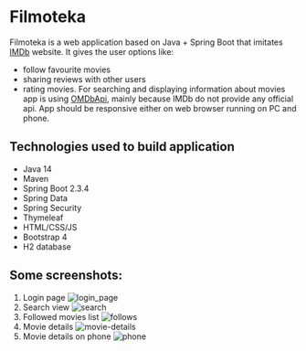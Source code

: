# Filmoteka
Filmoteka is a web application based on Java + Spring Boot that imitates [IMDb](https://www.imdb.com/) website. It gives the user options like: 
* follow favourite movies
* sharing reviews with other users
* rating movies.
For searching and displaying information about movies app is using [OMDbApi](http://www.omdbapi.com/), mainly because IMDb do not provide any official api.
App should be responsive either on web browser running on PC and phone.  
## Technologies used to build application
* Java 14
* Maven
* Spring Boot 2.3.4
* Spring Data
* Spring Security
* Thymeleaf
* HTML/CSS/JS
* Bootstrap 4
* H2 database
## Some screenshots:
1) Login page
![login_page](https://user-images.githubusercontent.com/48134943/95768092-115fbc00-0cb6-11eb-9857-691bdf0c9abd.png)
2) Search view
![search](https://user-images.githubusercontent.com/48134943/95768253-4ff57680-0cb6-11eb-884d-dccf6ea88bdb.png)
3) Followed movies list
![follows](https://user-images.githubusercontent.com/48134943/95768226-48ce6880-0cb6-11eb-9c14-ded97ab2ba37.png)
4) Movie details
![movie-details](https://user-images.githubusercontent.com/48134943/95768231-4b30c280-0cb6-11eb-935d-0a99664b3f3c.png)
5) Movie details on phone
![phone](https://user-images.githubusercontent.com/48134943/95768441-a5ca1e80-0cb6-11eb-902b-550b27468f01.png)
